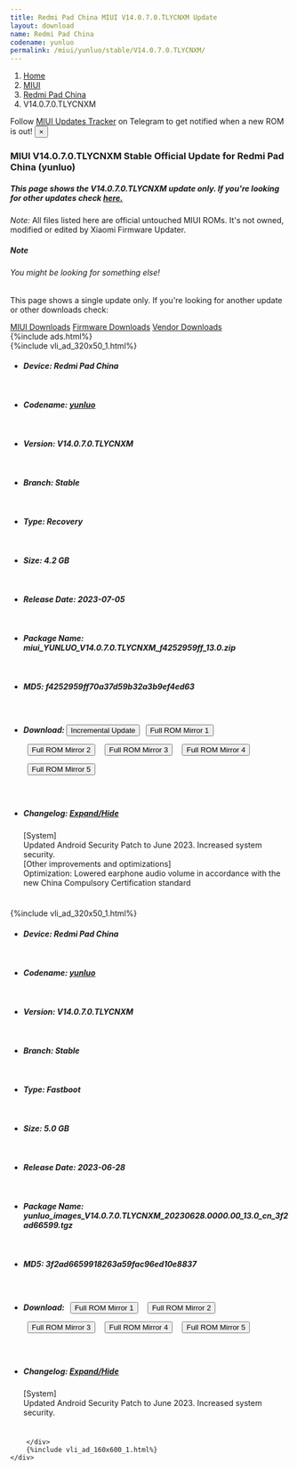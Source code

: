 ```yaml
---
title: Redmi Pad China MIUI V14.0.7.0.TLYCNXM Update
layout: download
name: Redmi Pad China
codename: yunluo
permalink: /miui/yunluo/stable/V14.0.7.0.TLYCNXM/
---
```

<nav aria-label="breadcrumb">
    <ol class="breadcrumb">
        <li class="breadcrumb-item"><a href="/">Home</a></li>
        <li class="breadcrumb-item"><a href="/miui/">MIUI</a></li>
        <li class="breadcrumb-item"><a href="/miui/yunluo/">Redmi Pad China</a></li>
        <li class="breadcrumb-item active" aria-current="page">V14.0.7.0.TLYCNXM</li>
    </ol>
</nav>
<div class="alert alert-primary alert-dismissible fade show" role="alert">
    Follow <a href="https://t.me/MIUIUpdatesTracker" class="alert-link">MIUI Updates Tracker</a> on Telegram to get
    notified when a new ROM is out!
    <button type="button" class="close" data-dismiss="alert" aria-label="Close">
        <span aria-hidden="true">&times;</span>
    </button>
</div>
<div class="col-12 mx-auto">
    <h3 class="title bg-light p-2 rounded">MIUI V14.0.7.0.TLYCNXM Stable Official Update for Redmi Pad China (yunluo)</h3>
    <h5>This page shows the V14.0.7.0.TLYCNXM update only. If you're looking for other updates check
        <a href="/miui/yunluo/">here.</a></h5>
    <p><i>Note: </i>All files listed here are official untouched MIUI ROMs.
        It's not owned, modified or edited by Xiaomi Firmware Updater.</p>
    <div class="card">
        <div class="card-body">
            <h5 class="card-title">Note</h5>
            <h6 class="card-subtitle mb-2 text-muted">You might be looking for something else!</h6>
            <p class="card-text">This page shows a single update only.
                If you're looking for another update or other downloads check:</p>
            <a href="/miui/" class="card-link">MIUI Downloads</a>
            <a href="/firmware/" class="card-link">Firmware Downloads</a>
            <a href="/vendor/" class="card-link">Vendor Downloads</a>
        </div>
    </div>
    {%include ads.html%}
    <div class="row justify-content-center">
        <div class="col-10" id="downloads">
                    <div class="card card-body">
            {%include vli_ad_320x50_1.html%}
            <ul class="list-unstyled">
                <li style="padding-bottom: 10px;">
                    <h5><b>Device: </b>Redmi Pad China</h5>
                </li>
                <li style="padding-bottom: 10px;">
                    <h5><b>Codename: </b> <a href="/miui/yunluo/" target="_blank">yunluo</a> </h5>
                </li>
                <li style="padding-bottom: 10px;">
                    <h5><b>Version: </b>V14.0.7.0.TLYCNXM</h5>
                </li>
                <li style="padding-bottom: 10px;">
                    <h5><b>Branch: </b>Stable</h5>
                </li>
                <li style="padding-bottom: 10px;">
                    <h5><b>Type: </b>Recovery</h5>
                </li>
                <li style="padding-bottom: 10px;">
                    <h5><b>Size: </b>4.2 GB</h5>
                </li>
                <li style="padding-bottom: 10px;">
                    <h5><b>Release Date: </b>2023-07-05</h5>
                </li>
                <li style="padding-bottom: 10px;">
                    <h5><b>Package Name: </b><span id="filename" class="text-dark">miui_YUNLUO_V14.0.7.0.TLYCNXM_f4252959ff_13.0.zip</span></h5>
                </li>
                <li style="padding-bottom: 10px;">
                    <h5><b>MD5: </b><span id="md5" class="text-muted">f4252959ff70a37d59b32a3b9ef4ed63</span></h5>
                </li>
                <li style="padding-bottom: 10px;">
                    <h5><b>Download: </b><button type="button" id="incremental_download" class="btn btn-warning" onclick="window.open('https://bigota.d.miui.com/V14.0.7.0.TLYCNXM/miui-blockota-yunluo-V14.0.5.0.TLYCNXM-V14.0.7.0.TLYCNXM-2baf1982fe-13.0.zip', '_blank');"><i class="fa fa-download"></i> Incremental Update</button> <button type="button" id="download" class="btn btn-primary" style="margin: 7px;" onclick="window.open('https://cdn-ota.azureedge.net/V14.0.7.0.TLYCNXM/miui_YUNLUO_V14.0.7.0.TLYCNXM_f4252959ff_13.0.zip', '_blank');"><i class="fa fa-download"></i> Full ROM Mirror 1</button> <button type="button" id="download" class="btn btn-primary" style="margin: 7px;" onclick="window.open('https://cdnorg.d.miui.com/V14.0.7.0.TLYCNXM/miui_YUNLUO_V14.0.7.0.TLYCNXM_f4252959ff_13.0.zip', '_blank');"><i class="fa fa-download"></i> Full ROM Mirror 2</button> <button type="button" id="download" class="btn btn-primary" style="margin: 7px;" onclick="window.open('https://bn.d.miui.com/V14.0.7.0.TLYCNXM/miui_YUNLUO_V14.0.7.0.TLYCNXM_f4252959ff_13.0.zip', '_blank');"><i class="fa fa-download"></i> Full ROM Mirror 3</button> <button type="button" id="download" class="btn btn-primary" style="margin: 7px;" onclick="window.open('https://bigota.d.miui.com/V14.0.7.0.TLYCNXM/miui_YUNLUO_V14.0.7.0.TLYCNXM_f4252959ff_13.0.zip', '_blank');"><i class="fa fa-download"></i> Full ROM Mirror 4</button> <button type="button" id="download" class="btn btn-primary" style="margin: 7px;" onclick="window.open('https://hugeota.d.miui.com/V14.0.7.0.TLYCNXM/miui_YUNLUO_V14.0.7.0.TLYCNXM_f4252959ff_13.0.zip', '_blank');"><i class="fa fa-download"></i> Full ROM Mirror 5</button></h5>
                </li>
                <li style="padding-bottom: 10px;">
                    <h5><b>Changelog: </b><a href="#yunluo_1_changelog" data-toggle="collapse" role="button"
                            aria-expanded="false" aria-controls="yunluo_1_changelog"> <i class="fa fa-arrow-down"
                                aria-hidden="true"></i> Expand/Hide</a></h5>
                    <div class="collapse" id="yunluo_1_changelog">
                        <p id="changelog_text">[System]<br>Updated Android Security Patch to June 2023. Increased system security.<br>[Other improvements and optimizations]<br>Optimization: Lowered earphone audio volume in accordance with the new China Compulsory Certification standard</p>
                    </div>
                </li>
            </ul>
        </div>
        <div class="card card-body">
            {%include vli_ad_320x50_1.html%}
            <ul class="list-unstyled">
                <li style="padding-bottom: 10px;">
                    <h5><b>Device: </b>Redmi Pad China</h5>
                </li>
                <li style="padding-bottom: 10px;">
                    <h5><b>Codename: </b> <a href="/miui/yunluo/" target="_blank">yunluo</a> </h5>
                </li>
                <li style="padding-bottom: 10px;">
                    <h5><b>Version: </b>V14.0.7.0.TLYCNXM</h5>
                </li>
                <li style="padding-bottom: 10px;">
                    <h5><b>Branch: </b>Stable</h5>
                </li>
                <li style="padding-bottom: 10px;">
                    <h5><b>Type: </b>Fastboot</h5>
                </li>
                <li style="padding-bottom: 10px;">
                    <h5><b>Size: </b>5.0 GB</h5>
                </li>
                <li style="padding-bottom: 10px;">
                    <h5><b>Release Date: </b>2023-06-28</h5>
                </li>
                <li style="padding-bottom: 10px;">
                    <h5><b>Package Name: </b><span id="filename" class="text-dark">yunluo_images_V14.0.7.0.TLYCNXM_20230628.0000.00_13.0_cn_3f2ad66599.tgz</span></h5>
                </li>
                <li style="padding-bottom: 10px;">
                    <h5><b>MD5: </b><span id="md5" class="text-muted">3f2ad6659918263a59fac96ed10e8837</span></h5>
                </li>
                <li style="padding-bottom: 10px;">
                    <h5><b>Download: </b> <button type="button" id="download" class="btn btn-primary" style="margin: 7px;" onclick="window.open('https://cdn-ota.azureedge.net/V14.0.7.0.TLYCNXM/yunluo_images_V14.0.7.0.TLYCNXM_20230628.0000.00_13.0_cn_3f2ad66599.tgz', '_blank');"><i class="fa fa-download"></i> Full ROM Mirror 1</button> <button type="button" id="download" class="btn btn-primary" style="margin: 7px;" onclick="window.open('https://cdnorg.d.miui.com/V14.0.7.0.TLYCNXM/yunluo_images_V14.0.7.0.TLYCNXM_20230628.0000.00_13.0_cn_3f2ad66599.tgz', '_blank');"><i class="fa fa-download"></i> Full ROM Mirror 2</button> <button type="button" id="download" class="btn btn-primary" style="margin: 7px;" onclick="window.open('https://bn.d.miui.com/V14.0.7.0.TLYCNXM/yunluo_images_V14.0.7.0.TLYCNXM_20230628.0000.00_13.0_cn_3f2ad66599.tgz', '_blank');"><i class="fa fa-download"></i> Full ROM Mirror 3</button> <button type="button" id="download" class="btn btn-primary" style="margin: 7px;" onclick="window.open('https://bigota.d.miui.com/V14.0.7.0.TLYCNXM/yunluo_images_V14.0.7.0.TLYCNXM_20230628.0000.00_13.0_cn_3f2ad66599.tgz', '_blank');"><i class="fa fa-download"></i> Full ROM Mirror 4</button> <button type="button" id="download" class="btn btn-primary" style="margin: 7px;" onclick="window.open('https://hugeota.d.miui.com/V14.0.7.0.TLYCNXM/yunluo_images_V14.0.7.0.TLYCNXM_20230628.0000.00_13.0_cn_3f2ad66599.tgz', '_blank');"><i class="fa fa-download"></i> Full ROM Mirror 5</button></h5>
                </li>
                <li style="padding-bottom: 10px;">
                    <h5><b>Changelog: </b><a href="#yunluo_2_changelog" data-toggle="collapse" role="button"
                            aria-expanded="false" aria-controls="yunluo_2_changelog"> <i class="fa fa-arrow-down"
                                aria-hidden="true"></i> Expand/Hide</a></h5>
                    <div class="collapse" id="yunluo_2_changelog">
                        <p id="changelog_text">[System]<br>Updated Android Security Patch to June 2023. Increased system security.</p>
                    </div>
                </li>
            </ul>
        </div>

        </div>
        {%include vli_ad_160x600_1.html%}
    </div>
</div>
